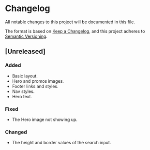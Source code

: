 # Changelog

All notable changes to this project will be documented in this file.

The format is based on [Keep a Changelog](https://keepachangelog.com/en/1.0.0/),
and this project adheres to [Semantic Versioning](https://semver.org/spec/v2.0.0.html).

## [Unreleased]

### Added

- Basic layout.
- Hero and promos images.
- Footer links and styles.
- Nav styles.
- Hero text.

### Fixed

- The Hero image not showing up.

### Changed

- The height and border values of the search input.

